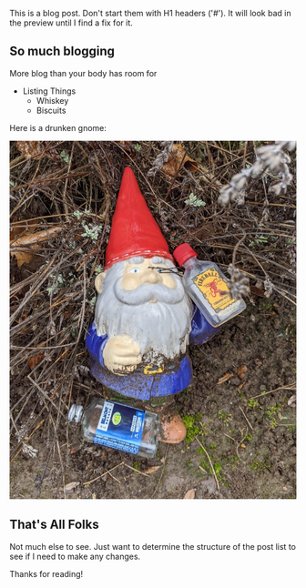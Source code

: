 This is a blog post. Don't start them with H1 headers ('#'). It will look bad in the preview until I find a fix for it.

## So much blogging

More blog than your body has room for

- Listing Things
  - Whiskey
  - Biscuits

Here is a drunken gnome:

![DrunkenGnome](/images/gnome.jpg)

## That's All Folks
Not much else to see. Just want to determine the structure of the post list to see if I need to make any changes.

Thanks for reading!

